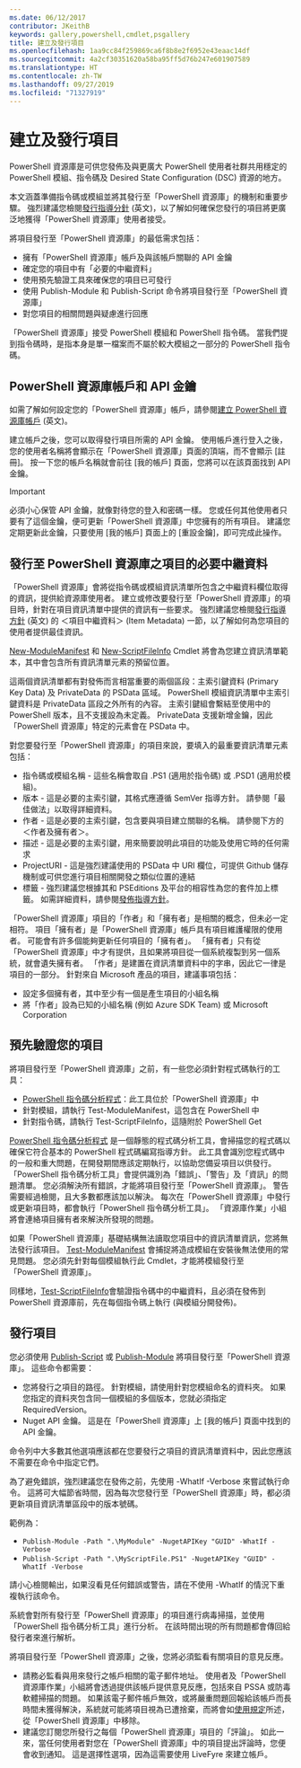 ```yaml
---
ms.date: 06/12/2017
contributor: JKeithB
keywords: gallery,powershell,cmdlet,psgallery
title: 建立及發行項目
ms.openlocfilehash: 1aa9cc84f259869ca6f8b8e2f6952e43eaac14df
ms.sourcegitcommit: 4a2cf30351620a58ba95ff5d76b247e601907589
ms.translationtype: HT
ms.contentlocale: zh-TW
ms.lasthandoff: 09/27/2019
ms.locfileid: "71327919"
---
```

# <a name="creating-and-publishing-an-item"></a>建立及發行項目

PowerShell 資源庫是可供您發佈及與更廣大 PowerShell 使用者社群共用穩定的 PowerShell 模組、指令碼及 Desired State Configuration (DSC) 資源的地方。

本文涵蓋準備指令碼或模組並將其發行至「PowerShell 資源庫」的機制和重要步驟。 強烈建議您檢閱[發行指導分針](../../concepts/publishing-guidelines.md) \(英文\)，以了解如何確保您發行的項目將更廣泛地獲得「PowerShell 資源庫」使用者接受。

將項目發行至「PowerShell 資源庫」的最低需求包括：

- 擁有「PowerShell 資源庫」帳戶及與該帳戶關聯的 API 金鑰
- 確定您的項目中有「必要的中繼資料」
- 使用預先驗證工具來確保您的項目已可發行
- 使用 Publish-Module 和 Publish-Script 命令將項目發行至「PowerShell 資源庫」
- 對您項目的相關問題與疑慮進行回應

「PowerShell 資源庫」接受 PowerShell 模組和 PowerShell 指令碼。 當我們提到指令碼時，是指本身是單一檔案而不屬於較大模組之一部分的 PowerShell 指令碼。

## <a name="powershell-gallery-account-and-api-key"></a>PowerShell 資源庫帳戶和 API 金鑰

如需了解如何設定您的「PowerShell 資源庫」帳戶，請參閱[建立 PowerShell 資源庫帳戶](creating-an-account.md) \(英文\)。

建立帳戶之後，您可以取得發行項目所需的 API 金鑰。 使用帳戶進行登入之後，您的使用者名稱將會顯示在「PowerShell 資源庫」頁面的頂端，而不會顯示 [註冊]。 按一下您的帳戶名稱就會前往 [我的帳戶] 頁面，您將可以在該頁面找到 API 金鑰。

> [!IMPORTANT]
> 必須小心保管 API 金鑰，就像對待您的登入和密碼一樣。 您或任何其他使用者只要有了這個金鑰，便可更新「PowerShell 資源庫」中您擁有的所有項目。 建議您定期更新此金鑰，只要使用 [我的帳戶] 頁面上的 [重設金鑰]，即可完成此操作。

## <a name="required-metadata-for-items-published-to-the-powershell-gallery"></a>發行至 PowerShell 資源庫之項目的必要中繼資料

「PowerShell 資源庫」會將從指令碼或模組資訊清單所包含之中繼資料欄位取得的資訊，提供給資源庫使用者。 建立或修改要發行至「PowerShell 資源庫」的項目時，針對在項目資訊清單中提供的資訊有一些要求。 強烈建議您檢閱[發行指導方針](../../concepts/publishing-guidelines.md) \(英文\) 的 ＜項目中繼資料＞ (Item Metadata) 一節，以了解如何為您項目的使用者提供最佳資訊。

[New-ModuleManifest](/powershell/module/microsoft.powershell.core/new-modulemanifest) 和 [New-ScriptFileInfo](/powershell/module/PowerShellGet/New-ScriptFileInfo) Cmdlet 將會為您建立資訊清單範本，其中會包含所有資訊清單元素的預留位置。

這兩個資訊清單都有對發佈而言相當重要的兩個區段：主索引鍵資料 (Primary Key Data) 及 PrivateData 的 PSData 區域。 PowerShell 模組資訊清單中主索引鍵資料是 PrivateData 區段之外所有的內容。 主索引鍵組會繫結至使用中的 PowerShell 版本，且不支援設為未定義。 PrivateData 支援新增金鑰，因此「PowerShell 資源庫」特定的元素會在 PSData 中。

對您要發行至「PowerShell 資源庫」的項目來說，要填入的最重要資訊清單元素包括：

- 指令碼或模組名稱 - 這些名稱會取自 .PS1 (適用於指令碼) 或 .PSD1 (適用於模組)。
- 版本 - 這是必要的主索引鍵，其格式應遵循 SemVer 指導方針。 請參閱「最佳做法」以取得詳細資料。
- 作者 - 這是必要的主索引鍵，包含要與項目建立關聯的名稱。 請參閱下方的＜作者及擁有者＞。
- 描述 - 這是必要的主索引鍵，用來簡要說明此項目的功能及使用它時的任何需求
- ProjectURI - 這是強烈建議使用的 PSData 中 URI 欄位，可提供 Github 儲存機制或可供您進行項目相關開發之類似位置的連結
- 標籤 - 強烈建議您根據其和 PSEditions 及平台的相容性為您的套件加上標籤。 如需詳細資料，請參閱[發佈指導方針](../../concepts/publishing-guidelines.md#tag-your-package-with-the-compatible-pseditions-and-platforms)。

「PowerShell 資源庫」項目的「作者」和「擁有者」是相關的概念，但未必一定相符。 項目「擁有者」是「PowerShell 資源庫」帳戶具有項目維護權限的使用者。 可能會有許多個能夠更新任何項目的「擁有者」。 「擁有者」只有從「PowerShell 資源庫」中才有提供，且如果將項目從一個系統複製到另一個系統，就會遺失擁有者。 「作者」是建置在資訊清單資料中的字串，因此它一律是項目的一部分。 針對來自 Microsoft 產品的項目，建議事項包括：

- 設定多個擁有者，其中至少有一個是產生項目的小組名稱
- 將「作者」設為已知的小組名稱 (例如 Azure SDK Team) 或 Microsoft Corporation

## <a name="pre-validate-your-item"></a>預先驗證您的項目

將項目發行至「PowerShell 資源庫」之前，有一些您必須針對程式碼執行的工具：

- [PowerShell 指令碼分析程式](https://www.powershellgallery.com/packages/PSScriptAnalyzer/)：此工具位於「PowerShell 資源庫」中
- 針對模組，請執行 Test-ModuleManifest，這包含在 PowerShell 中
- 針對指令碼，請執行 Test-ScriptFileInfo，這隨附於 PowerShell Get

[PowerShell 指令碼分析程式](https://www.powershellgallery.com/packages/PSScriptAnalyzer/) 是一個靜態的程式碼分析工具，會掃描您的程式碼以確保它符合基本的 PowerShell 程式碼編寫指導方針。 此工具會識別您程式碼中的一般和重大問題，在開發期間應該定期執行，以協助您備妥項目以供發行。 「PowerShell 指令碼分析工具」會提供識別為「錯誤」、「警告」及「資訊」的問題清單。 您必須解決所有錯誤，才能將項目發行至「PowerShell 資源庫」。 警告需要經過檢閱，且大多數都應該加以解決。 每次在「PowerShell 資源庫」中發行或更新項目時，都會執行「PowerShell 指令碼分析工具」。 「資源庫作業」小組將會連絡項目擁有者來解決所發現的問題。

如果「PowerShell 資源庫」基礎結構無法讀取您項目中的資訊清單資訊，您將無法發行該項目。 [Test-ModuleManifest](/powershell/module/microsoft.powershell.core/test-modulemanifest) 會捕捉將造成模組在安裝後無法使用的常見問題。 您必須先針對每個模組執行此 Cmdlet，才能將模組發行至「PowerShell 資源庫」。

同樣地，[Test-ScriptFileInfo](/powershell/module/PowerShellGet/test-scriptfileinfo)會驗證指令碼中的中繼資料，且必須在發佈到 PowerShell 資源庫前，先在每個指令碼上執行 (與模組分開發佈)。

## <a name="publishing-items"></a>發行項目

您必須使用 [Publish-Script](/powershell/module/PowerShellGet/publish-script) 或 [Publish-Module](/powershell/module/PowerShellGet/publish-module) 將項目發行至「PowerShell 資源庫」。 這些命令都需要：

- 您將發行之項目的路徑。 針對模組，請使用針對您模組命名的資料夾。 如果您指定的資料夾包含同一個模組的多個版本，您就必須指定 RequiredVersion。
- Nuget API 金鑰。 這是在「PowerShell 資源庫」上 [我的帳戶] 頁面中找到的 API 金鑰。

命令列中大多數其他選項應該都在您要發行之項目的資訊清單資料中，因此您應該不需要在命令中指定它們。

為了避免錯誤，強烈建議您在發佈之前，先使用 -WhatIf -Verbose 來嘗試執行命令。 這將可大幅節省時間，因為每次您發行至「PowerShell 資源庫」時，都必須更新項目資訊清單區段中的版本號碼。

範例為：

* `Publish-Module -Path ".\MyModule" -NugetAPIKey "GUID" -WhatIf -Verbose`
* `Publish-Script -Path ".\MyScriptFile.PS1" -NugetAPIKey "GUID" -WhatIf -Verbose`

請小心檢閱輸出，如果沒看見任何錯誤或警告，請在不使用 -WhatIf 的情況下重複執行該命令。

系統會對所有發行至「PowerShell 資源庫」的項目進行病毒掃描，並使用「PowerShell 指令碼分析工具」進行分析。 在該時間出現的所有問題都會傳回給發行者來進行解析。

將項目發行至「PowerShell 資源庫」之後，您將必須監看有關項目的意見反應。

- 請務必監看與用來發行之帳戶相關的電子郵件地址。 使用者及「PowerShell 資源庫作業」小組將會透過提供該帳戶提供意見反應，包括來自 PSSA 或防毒軟體掃描的問題。 如果該電子郵件帳戶無效，或將嚴重問題回報給該帳戶而長時間未獲得解決，系統就可能將項目視為已遭捨棄，而將會如[使用規定](https://www.powershellgallery.com/policies/Terms)所述，從「PowerShell 資源庫」中移除。
- 建議您訂閱您所發行之每個「PowerShell 資源庫」項目的「評論」。 如此一來，當任何使用者對您在「PowerShell 資源庫」中的項目提出評論時，您便會收到通知。 這是選擇性選項，因為這需要使用 LiveFyre 來建立帳戶。
